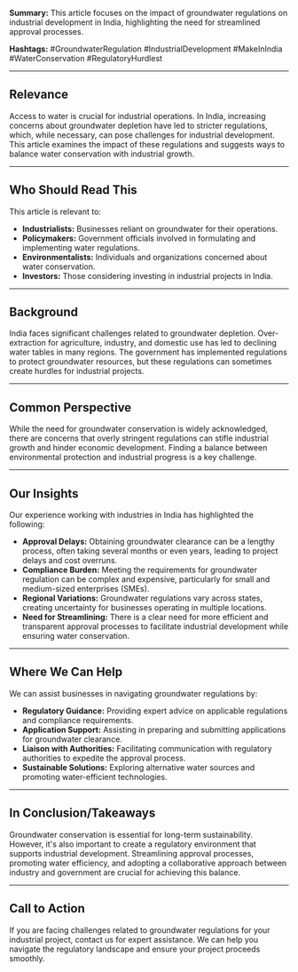 **Summary:** This article focuses on the impact of groundwater regulations on industrial development in India, highlighting the need for streamlined approval processes.

**Hashtags:** #GroundwaterRegulation #IndustrialDevelopment #MakeInIndia #WaterConservation #RegulatoryHurdlest

---

## Relevance

Access to water is crucial for industrial operations.  In India, increasing concerns about groundwater depletion have led to stricter regulations, which, while necessary, can pose challenges for industrial development. This article examines the impact of these regulations and suggests ways to balance water conservation with industrial growth.

---

## Who Should Read This

This article is relevant to:

*   **Industrialists:** Businesses reliant on groundwater for their operations.
*   **Policymakers:** Government officials involved in formulating and implementing water regulations.
*   **Environmentalists:** Individuals and organizations concerned about water conservation.
*   **Investors:** Those considering investing in industrial projects in India.

---

## Background

India faces significant challenges related to groundwater depletion.  Over-extraction for agriculture, industry, and domestic use has led to declining water tables in many regions.  The government has implemented regulations to protect groundwater resources, but these regulations can sometimes create hurdles for industrial projects.

---

## Common Perspective

While the need for groundwater conservation is widely acknowledged, there are concerns that overly stringent regulations can stifle industrial growth and hinder economic development.  Finding a balance between environmental protection and industrial progress is a key challenge.

---

## Our Insights

Our experience working with industries in India has highlighted the following:

*   **Approval Delays:** Obtaining groundwater clearance can be a lengthy process, often taking several months or even years, leading to project delays and cost overruns.
*   **Compliance Burden:**  Meeting the requirements for groundwater regulation can be complex and expensive, particularly for small and medium-sized enterprises (SMEs).
*   **Regional Variations:** Groundwater regulations vary across states, creating uncertainty for businesses operating in multiple locations.
*   **Need for Streamlining:** There is a clear need for more efficient and transparent approval processes to facilitate industrial development while ensuring water conservation.

---

## Where We Can Help

We can assist businesses in navigating groundwater regulations by:

*   **Regulatory Guidance:** Providing expert advice on applicable regulations and compliance requirements.
*   **Application Support:**  Assisting in preparing and submitting applications for groundwater clearance.
*   **Liaison with Authorities:**  Facilitating communication with regulatory authorities to expedite the approval process.
*   **Sustainable Solutions:**  Exploring alternative water sources and promoting water-efficient technologies.

---

## In Conclusion/Takeaways

Groundwater conservation is essential for long-term sustainability.  However, it's also important to create a regulatory environment that supports industrial development. Streamlining approval processes, promoting water efficiency, and adopting a collaborative approach between industry and government are crucial for achieving this balance.

---

## Call to Action

If you are facing challenges related to groundwater regulations for your industrial project, contact us for expert assistance. We can help you navigate the regulatory landscape and ensure your project proceeds smoothly.